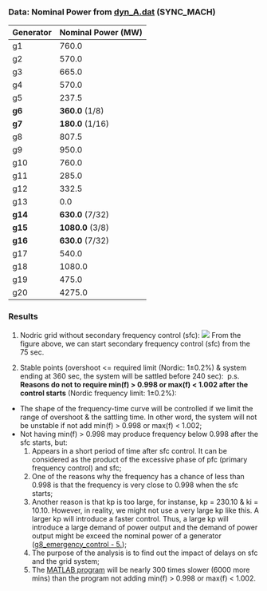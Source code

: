 ### Data: Nominal Power from [dyn_A.dat](https://github.com/realgjl/sfcNordic/blob/master/examples/dyn_A.dat) (SYNC_MACH)
| Generator | Nominal Power (MW)|
|-----------|-------------------|
| g1        | 760.0             |
| g2        | 570.0             |
| g3        | 665.0             |
| g4        | 570.0             |
| g5        | 237.5             |
| **g6**    | **360.0** (1/8)   |
| **g7**    | **180.0** (1/16)  |
| g8        | 807.5             |
| g9        | 950.0             |
| g10       | 760.0             |
| g11       | 285.0             |
| g12       | 332.5             |
| g13       | 0.0               |
| **g14**   | **630.0** (7/32)  |
| **g15**   | **1080.0** (3/8)  |
| **g16**   | **630.0** (7/32)  |
| g17       | 540.0             |
| g18       | 1080.0            |
| g19       | 475.0             |
| g20       | 4275.0            |


### Results
1. Nodric grid without secondary frequency control (sfc):
![](https://i.loli.net/2019/04/22/5cbcd2698e41f.png)
From the figure above, we can start secondary frequency control (sfc) from the 75 sec.

2. Stable points (overshoot <= required limit (Nordic: 1±0.2%) & system ending at 360 sec, the system will be sattled before 240 sec):
![]()
p.s. **Reasons do not to require min(f) > 0.998 or max(f) < 1.002 after the control starts** (Nordic frequency limit: 1±0.2%):
- The shape of the frequency-time curve will be controlled if we limit the range of overshoot & the sattling time. In other word, the system will not be unstable if not add min(f) > 0.998 or max(f) < 1.002;
- Not having min(f) > 0.998 may produce frequency below 0.998 after the sfc starts, but:
  1. Appears in a short period of time after sfc control. It can be considered as the product of the excessive phase of pfc (primary frequency control) and sfc;
  2. One of the reasons why the frequency has a chance of less than 0.998 is that the frequency is very close to 0.998 when the sfc starts;
  3. Another reason is that kp is too large, for instanse, kp = 230.10 & ki = 10.10. However, in reality, we might not use a very large kp like this. A larger kp will introduce a faster control. Thus, a large kp will introduce a large demand of power output and the demand of power output might be exceed the nominal power of a generator ([g8_emergency_control - 5.](https://github.com/realgjl/sfcNordic/tree/master/analysis/g8_emergency_control));
  4. The purpose of the analysis is to find out the impact of delays on sfc and the grid system;
  5. The [MATLAB program](https://github.com/realgjl/sfcNordic/blob/master/analysis/g12_delay/i_cur_plot.m) will be nearly 300 times slower (6000 more mins) than the program not adding min(f) > 0.998 or max(f) < 1.002.
